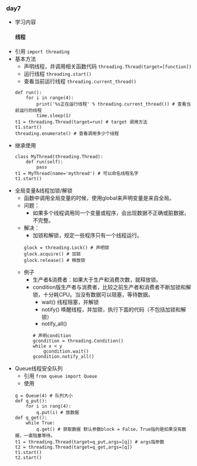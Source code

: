 ### day7

- 学习内容
	#### 线程
- 引用
	`import threading`
- 基本方法
	- 声明线程，并调用相关函数代码
		`threading.Thread(target=[function])`
	- 运行线程
		`threading.start()`
	- 查看当前运行线程
		`threading.current_thread()`
	```
	def run():
		for i in range(4):
			print('%s正在运行线程' % threading.current_thread()) # 查看当前运行的线程
			time.sleep(1)
	t1 = threading.Thread(target=run) # target 调用方法
	t1.start()
	threading.enumerate() # 查看调用多少个线程
	```
 - 继承使用
 	```
 	class MyThread(threading.Thread):
 		def run(self):
 			pass
 	t1 = MyThread(name='mythread') # 可以命名线程名字
 	t1.start()
 	```
 - 全局变量&线程加锁/解锁
 	- 函数中调用全局变量的时候，使用global来声明变量是来自全局。
 	- 问题：
 		- 如果多个线程调用同一个变量或程序，会出现数据不正确或脏数据，不完整。
 	- 解决：
 		- 加锁和解锁，规定一些程序只有一个线程运行。
 		```
 		glock = threading.Lock() # 声明锁
 		glock.acquire() # 加锁
 		glock.release() # 释放锁
 		```
 	- 例子
 		- 生产者&消费者：如果大于生产和消费次数，就释放锁。
 		- condition版生产者与消费者，比较之前生产者和消费者不断加锁和解锁，十分耗CPU。当没有数据可以阻塞，等待数据。
 			- wait() 线程阻塞，并解锁
 			- notify() 唤醒线程，并加锁，执行下面的代码（不包括加锁和解锁）
 			- notify_all()
 			```
 			# 声明condition
 			gcondition = threading.Condition()
 			while x < y
 				gcondition.wait()
 			gcondition.notify_all()
 			```
 - Queue线程安全队列
 	- 引用
 		`from queue import Queue`
 	- 使用
 	```
 	q = Queue(4) # 队列大小
 	def q_put():
	 	for i in rang(4):
	 		q.put(i) # 放数据
	def q_get():
	 	while True:
	 		q.get() # 获取数据 默认参数block = False，True指的是如果没有数据，一直阻塞等待。
 	t1 = threading.Thread(target=q_put,args=[q]) # args指参数
 	t2 = threading.Thread(target=q_get,args=[q])
 	t1.start()
 	t2.start()
 	```